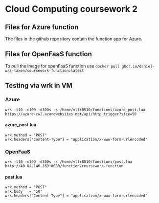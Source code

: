 # Cloud Computing coursework 2

## Files for Azure function
The files in the github repository contain the function app for Azure.

## Files for OpenFaaS function
To pull the image for openFaaS function use `docker pull ghcr.io/daniel-was-taken/coursework-function:latest`

## Testing via wrk in VM
### Azure
    wrk -t10 -c100 -d300s -s /home/vllr8510/functions/azure_post.lua https://azure-cw2.azurewebsites.net/api/http_trigger?size=50

#### azure_post.lua
    wrk.method = "POST"
    wrk.headers["Content-Type"] = "application/x-www-form-urlencoded"

    
### OpenFaaS
    wrk -t10 -c100 -d300s -s /home/vllr8510/functions/post.lua http://40.81.140.169:8080/function/coursework-function

#### post.lua
    wrk.method = "POST"
    wrk.body   = "50"
    wrk.headers["Content-Type"] = "application/x-www-form-urlencoded"
    
